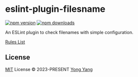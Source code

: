 # eslint-plugin-filesname

[![npm version][npm-version-src]][npm-version-href]
[![npm downloads][npm-downloads-src]][npm-downloads-href]

An ESLint plugin to check filenames with simple configuration.

[Rules List](./src/rules)

## License

[MIT](./LICENSE) License © 2023-PRESENT [Yong Yang](https://github.com/imyangyong)

<!-- Badges -->

[npm-version-src]: https://img.shields.io/npm/v/eslint-plugin-imyangyong?style=flat&colorA=080f12&colorB=1fa669
[npm-version-href]: https://npmjs.com/package/eslint-plugin-imyangyong
[npm-downloads-src]: https://img.shields.io/npm/dm/eslint-plugin-imyangyong?style=flat&colorA=080f12&colorB=1fa669
[npm-downloads-href]: https://npmjs.com/package/eslint-plugin-imyangyong
